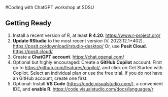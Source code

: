 #Coding with ChatGPT workshop at SDSU


## Getting Ready

1.  Install a recent version of R, at least **R 4.20**. https://www.r-project.org/
2.  **Update RStudio** to the most recent version (V. 2023.12.1+402). https://posit.co/download/rstudio-desktop/  Or, use **Posit Cloud**. https://posit.cloud/
3.  Create a **ChatGPT account**. https://chat.openai.com/
4.  Optional but highly encouraged: Create a **GitHub Copilot** account. First go to https://github.com/features/copilot/, and click on Get Started with Copilot.  Select an individual plan or use the free trial. If you do not have an GitHub account, create one first.
5. Optional: Install **VS Code** (https://code.visualstudio.com/), a convenient IDE,  and **enable R**. https://code.visualstudio.com/docs/languages/r 

